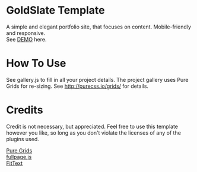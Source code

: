 GoldSlate Template
==================

A simple and elegant portfolio site, that focuses on content. 
Mobile-friendly and responsive. 
<br>See <a href="http://mai710.github.io/Goldslate.">DEMO</a> here.

How To Use
==========

See gallery.js to fill in all your project details. The project gallery uses Pure Grids for re-sizing. See http://purecss.io/grids/ for details.

Credits
=======

Credit is not necessary, but appreciated.
Feel free to use this template however you like, so long as you don't violate the licenses of any of the plugins used. 

<a href="http://purecss.io/grids/">Pure Grids</a>
<br/><a href="http://alvarotrigo.com/fullPage/">fullpage.js</a>
</br><a href="http://fittextjs.com/">FitText</a>


